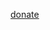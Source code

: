 [donate](https://raw.githubusercontent.com/MiniValine/AWESOME-MiniValine/master/README.md ':include')